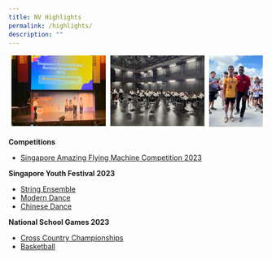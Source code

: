 ```yaml
---
title: NV Highlights
permalink: /highlights/
description: ""
---
```

![](/images/highlightscollage.JPG)

**Competitions**
* [Singapore Amazing Flying Machine Competition 2023](safmc2023)

 **Singapore Youth Festival 2023**
* [String Ensemble](syf2023strings)
* [Modern Dance](moderndancesyf2023)
* [Chinese Dance](chinesedancesyf2023)

**National School Games 2023**
* [Cross Country Championships](crosscountry)
* [Basketball](nsgbasketball)